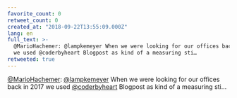 ```yaml
---
favorite_count: 0
retweet_count: 0
created_at: "2018-09-22T13:55:09.000Z"
lang: en
full_text: >-
  @MarioHachemer: @lampkemeyer When we were looking for our offices back in 2017
  we used @coderbyheart Blogpost as kind of a measuring sti…
retweeted: true
---
```


[@MarioHachemer](https://twitter.com/MarioHachemer):
[@lampkemeyer](https://twitter.com/lampkemeyer) When we were looking for our
offices back in 2017 we used [@coderbyheart](https://twitter.com/coderbyheart)
Blogpost as kind of a measuring sti…
